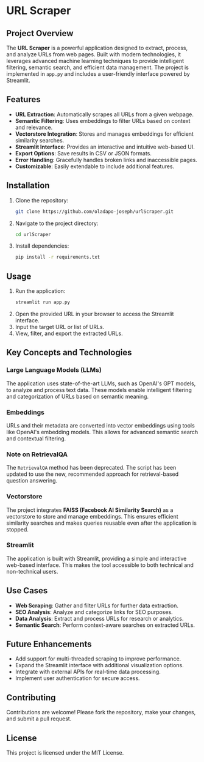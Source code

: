# URL Scraper

## Project Overview
The **URL Scraper** is a powerful application designed to extract, process, and analyze URLs from web pages. Built with modern technologies, it leverages advanced machine learning techniques to provide intelligent filtering, semantic search, and efficient data management. The project is implemented in `app.py` and includes a user-friendly interface powered by Streamlit.

## Features
- **URL Extraction**: Automatically scrapes all URLs from a given webpage.
- **Semantic Filtering**: Uses embeddings to filter URLs based on context and relevance.
- **Vectorstore Integration**: Stores and manages embeddings for efficient similarity searches.
- **Streamlit Interface**: Provides an interactive and intuitive web-based UI.
- **Export Options**: Save results in CSV or JSON formats.
- **Error Handling**: Gracefully handles broken links and inaccessible pages.
- **Customizable**: Easily extendable to include additional features.

## Installation
1. Clone the repository:
    ```bash
    git clone https://github.com/oladapo-joseph/urlScraper.git
    ```
2. Navigate to the project directory:
    ```bash
    cd urlScraper
    ```
3. Install dependencies:
    ```bash
    pip install -r requirements.txt
    ```

## Usage
1. Run the application:
    ```bash
    streamlit run app.py
    ```
2. Open the provided URL in your browser to access the Streamlit interface.
3. Input the target URL or list of URLs.
4. View, filter, and export the extracted URLs.
## Key Concepts and Technologies

### Large Language Models (LLMs)
The application uses state-of-the-art LLMs, such as OpenAI's GPT models, to analyze and process text data. These models enable intelligent filtering and categorization of URLs based on semantic meaning.

### Embeddings
URLs and their metadata are converted into vector embeddings using tools like OpenAI's embedding models. This allows for advanced semantic search and contextual filtering.

### Note on RetrievalQA
The `RetrievalQA` method has been deprecated. The script has been updated to use the new, recommended approach for retrieval-based question answering.


### Vectorstore
The project integrates **FAISS (Facebook AI Similarity Search)** as a vectorstore to store and manage embeddings. This ensures efficient similarity searches and makes queries reusable even after the application is stopped.

### Streamlit
The application is built with Streamlit, providing a simple and interactive web-based interface. This makes the tool accessible to both technical and non-technical users.

## Use Cases
- **Web Scraping**: Gather and filter URLs for further data extraction.
- **SEO Analysis**: Analyze and categorize links for SEO purposes.
- **Data Analysis**: Extract and process URLs for research or analytics.
- **Semantic Search**: Perform context-aware searches on extracted URLs.

## Future Enhancements
- Add support for multi-threaded scraping to improve performance.
- Expand the Streamlit interface with additional visualization options.
- Integrate with external APIs for real-time data processing.
- Implement user authentication for secure access.

## Contributing
Contributions are welcome! Please fork the repository, make your changes, and submit a pull request.

## License
This project is licensed under the MIT License.
